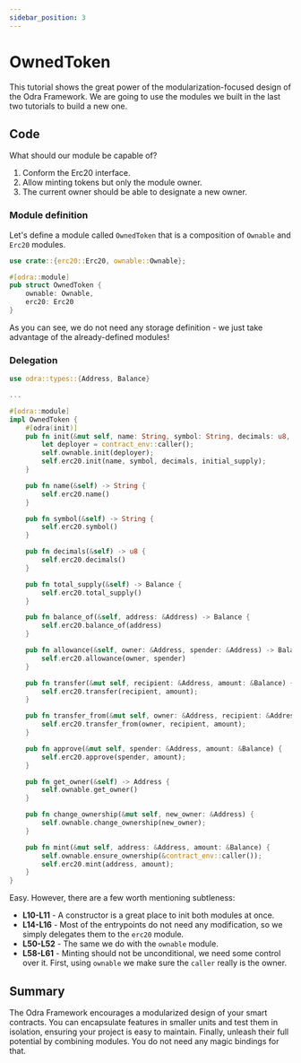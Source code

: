 ```yaml
---
sidebar_position: 3
---
```


# OwnedToken

This tutorial shows the great power of the modularization-focused design of the Odra Framework. We are going to use the modules we built in the last two tutorials to build a new one.

## Code
What should our module be capable of?

1. Conform the Erc20 interface.
2. Allow minting tokens but only the module owner.
3. The current owner should be able to designate a new owner.


### Module definition

Let's define a module called `OwnedToken` that is a composition of `Ownable` and `Erc20` modules.

```rust title=owned_token.rs showLineNumbers
use crate::{erc20::Erc20, ownable::Ownable};

#[odra::module]
pub struct OwnedToken {
    ownable: Ownable,
    erc20: Erc20
}
```

As you can see, we do not need any storage definition - we just take advantage of the already-defined modules!

### Delegation

```rust title=owned_token.rs showLineNumbers
use odra::types::{Address, Balance}

...

#[odra::module]
impl OwnedToken {
    #[odra(init)]
    pub fn init(&mut self, name: String, symbol: String, decimals: u8, initial_supply: &Balance) {
        let deployer = contract_env::caller();
        self.ownable.init(deployer);
        self.erc20.init(name, symbol, decimals, initial_supply);
    }

    pub fn name(&self) -> String {
        self.erc20.name()
    }

    pub fn symbol(&self) -> String {
        self.erc20.symbol()
    }

    pub fn decimals(&self) -> u8 {
        self.erc20.decimals()
    }

    pub fn total_supply(&self) -> Balance {
        self.erc20.total_supply()
    }

    pub fn balance_of(&self, address: &Address) -> Balance {
        self.erc20.balance_of(address)
    }

    pub fn allowance(&self, owner: &Address, spender: &Address) -> Balance {
        self.erc20.allowance(owner, spender)
    }

    pub fn transfer(&mut self, recipient: &Address, amount: &Balance) {
        self.erc20.transfer(recipient, amount);
    }

    pub fn transfer_from(&mut self, owner: &Address, recipient: &Address, amount: &Balance) {
        self.erc20.transfer_from(owner, recipient, amount);
    }

    pub fn approve(&mut self, spender: &Address, amount: &Balance) {
        self.erc20.approve(spender, amount);
    }

    pub fn get_owner(&self) -> Address {
        self.ownable.get_owner()
    }

    pub fn change_ownership(&mut self, new_owner: &Address) {
        self.ownable.change_ownership(new_owner);
    }

    pub fn mint(&mut self, address: &Address, amount: &Balance) {
        self.ownable.ensure_ownership(&contract_env::caller());
        self.erc20.mint(address, amount);
    }
}
```

Easy. However, there are a few worth mentioning subtleness:

* **L10-L11** - A constructor is a great place to init both modules at once. 
* **L14-L16** - Most of the entrypoints do not need any modification, so we simply delegates them to the `erc20` module.
* **L50-L52** - The same we do with the `ownable` module.
* **L58-L61** - Minting should not be unconditional, we need some control over it. First, using `ownable` we make sure the `caller` really is the owner.

## Summary

The Odra Framework encourages a modularized design of your smart contracts. You can encapsulate features in smaller units and test them in isolation, ensuring your project is easy to maintain. Finally, unleash their full potential by combining modules. You do not need any magic bindings for that. 
